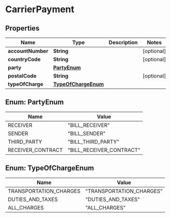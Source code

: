 

# CarrierPayment

## Properties

Name | Type | Description | Notes
------------ | ------------- | ------------- | -------------
**accountNumber** | **String** |  |  [optional]
**countryCode** | **String** |  |  [optional]
**party** | [**PartyEnum**](#PartyEnum) |  | 
**postalCode** | **String** |  |  [optional]
**typeOfCharge** | [**TypeOfChargeEnum**](#TypeOfChargeEnum) |  | 



## Enum: PartyEnum

Name | Value
---- | -----
RECEIVER | &quot;BILL_RECEIVER&quot;
SENDER | &quot;BILL_SENDER&quot;
THIRD_PARTY | &quot;BILL_THIRD_PARTY&quot;
RECEIVER_CONTRACT | &quot;BILL_RECEIVER_CONTRACT&quot;



## Enum: TypeOfChargeEnum

Name | Value
---- | -----
TRANSPORTATION_CHARGES | &quot;TRANSPORTATION_CHARGES&quot;
DUTIES_AND_TAXES | &quot;DUTIES_AND_TAXES&quot;
ALL_CHARGES | &quot;ALL_CHARGES&quot;



